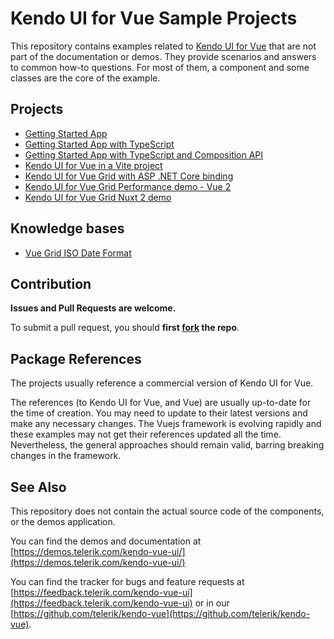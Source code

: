 # Kendo UI for Vue Sample Projects

This repository contains examples related to [Kendo UI for Vue](https://www.telerik.com/kendo-vue-ui) that are not part of the documentation or demos. They provide scenarios and answers to common how-to questions. For most of them, a component and some classes are the core of the example.

## Projects

- [Getting Started App](https://github.com/telerik/kendo-vue-examples/tree/main/getting-started-app)
- [Getting Started App with TypeScript](https://github.com/telerik/kendo-vue-examples/tree/main/getting-started-app-typescript)
- [Getting Started App with TypeScript and Composition API](https://github.com/telerik/kendo-vue-examples/tree/main/getting-started-typescript-composition-api)
- [Kendo UI for Vue in a Vite project](https://github.com/telerik/kendo-vue-examples/tree/main/kendo-vue-vite)
- [Kendo UI for Vue Grid with ASP .NET Core binding](https://github.com/telerik/kendo-vue-examples/tree/main/kendo-vue-demo-aspnetcore-data)
- [Kendo UI for Vue Grid Performance demo - Vue 2](https://github.com/telerik/kendo-vue-examples/tree/main/vue2-grid-performance)
- [Kendo UI for Vue Grid Nuxt 2 demo](https://github.com/telerik/kendo-vue-examples/tree/main/kendo-nuxt2)

## Knowledge bases
- [Vue Grid ISO Date Format](https://www.telerik.com/kendo-vue-ui/components/knowledge-base/grid-date-format/)

## Contribution

**Issues and Pull Requests are welcome.** 

To submit a pull request, you should **first [fork](https://docs.github.com/en/free-pro-team@latest/github/getting-started-with-github/fork-a-repo) the repo**.

## Package References

The projects usually reference a commercial version of Kendo UI for Vue. 

The references (to Kendo UI for Vue, and Vue) are usually up-to-date for the time of creation. You may need to update to their latest versions and make any necessary changes. The Vuejs framework is evolving rapidly and these examples may not get their references updated all the time. Nevertheless, the general approaches should remain valid, barring breaking changes in the framework.

## See Also

This repository does not contain the actual source code of the components, or the demos application.

You can find the demos and documentation at [https://demos.telerik.com/kendo-vue-ui/](https://demos.telerik.com/kendo-vue-ui/)

You can find the tracker for bugs and feature requests at [https://feedback.telerik.com/kendo-vue-ui](https://feedback.telerik.com/kendo-vue-ui) or in our [https://github.com/telerik/kendo-vue](https://github.com/telerik/kendo-vue).

